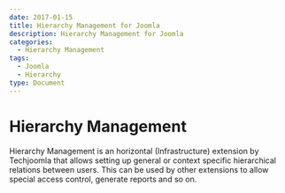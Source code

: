 ```yaml
---
date: 2017-01-15
title: Hierarchy Management for Joomla
description: Hierarchy Management for Joomla
categories:
  - Hierarchy Management
tags:
  - Joomla
  - Hierarchy
type: Document
---
```

# Hierarchy Management 

Hierarchy Management is an horizontal (Infrastructure) extension by Techjoomla that allows setting up general or context specific hierarchical relations between users. This can be used by other extensions to allow special access control, generate reports and so on.
